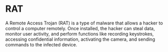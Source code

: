 # RAT
A Remote Access Trojan (RAT) is a type of malware that allows a hacker to control a computer remotely. Once installed, the hacker can steal data, monitor user activity, and perform functions like recording keystrokes, accessing confidential information, activating the camera, and sending commands to the infected device.
